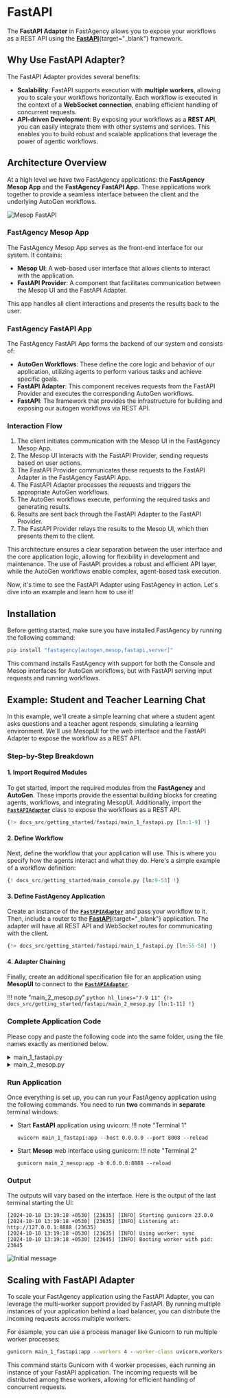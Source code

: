 # FastAPI

The **FastAPI Adapter** in FastAgency allows you to expose your workflows as a REST API using the [**FastAPI**](https://fastapi.tiangolo.com/){target="_blank"} framework.

## Why Use FastAPI Adapter?

The FastAPI Adapter provides several benefits:

- **Scalability**: FastAPI supports execution with **multiple workers**, allowing you to scale your workflows horizontally. Each workflow is executed in the context of a **WebSocket connection**, enabling efficient handling of concurrent requests.
- **API-driven Development**: By exposing your workflows as a **REST API**, you can easily integrate them with other systems and services. This enables you to build robust and scalable applications that leverage the power of agentic workflows.

## Architecture Overview

At a high level we have two FastAgency applications: the **FastAgency Mesop App** and the **FastAgency FastAPI App**. These applications work together to provide a seamless interface between the client and the underlying AutoGen workflows.

![Mesop FastAPI](../images/mesop_fastapi.png)

### FastAgency Mesop App

The FastAgency Mesop App serves as the front-end interface for our system. It contains:

- **Mesop UI**: A web-based user interface that allows clients to interact with the application.
- **FastAPI Provider**: A component that facilitates communication between the Mesop UI and the FastAPI Adapter.

This app handles all client interactions and presents the results back to the user.

### FastAgency FastAPI App

The FastAgency FastAPI App forms the backend of our system and consists of:

- **AutoGen Workflows**: These define the core logic and behavior of our application, utilizing agents to perform various tasks and achieve specific goals.
- **FastAPI Adapter**: This component receives requests from the FastAPI Provider and executes the corresponding AutoGen workflows.
- **FastAPI**: The framework that provides the infrastructure for building and exposing our autogen workflows via REST API.

### Interaction Flow

1. The client initiates communication with the Mesop UI in the FastAgency Mesop App.
2. The Mesop UI interacts with the FastAPI Provider, sending requests based on user actions.
3. The FastAPI Provider communicates these requests to the FastAPI Adapter in the FastAgency FastAPI App.
4. The FastAPI Adapter processes the requests and triggers the appropriate AutoGen workflows.
5. The AutoGen workflows execute, performing the required tasks and generating results.
6. Results are sent back through the FastAPI Adapter to the FastAPI Provider.
7. The FastAPI Provider relays the results to the Mesop UI, which then presents them to the client.

This architecture ensures a clear separation between the user interface and the core application logic, allowing for flexibility in development and maintenance. The use of FastAPI provides a robust and efficient API layer, while the AutoGen workflows enable complex, agent-based task execution.

Now, it's time to see the FastAPI Adapter using FastAgency in action. Let's dive into an example and learn how to use it!

## Installation

Before getting started, make sure you have installed FastAgency by running the following command:

```bash
pip install "fastagency[autogen,mesop,fastapi,server]"
```

This command installs FastAgency with support for both the Console and Mesop interfaces for AutoGen workflows, but with FastAPI serving input requests and running workflows.

## Example: Student and Teacher Learning Chat

In this example, we'll create a simple learning chat where a student agent asks questions and a teacher agent responds, simulating a learning environment. We'll use MesopUI for the web interface and the FastAPI Adapter to expose the workflow as a REST API.

### Step-by-Step Breakdown

#### 1. **Import Required Modules**

To get started, import the required modules from the **FastAgency** and **AutoGen**. These imports provide the essential building blocks for creating agents, workflows, and integrating MesopUI. Additionally, import the [**`FastAPIAdapter`**](../../../api/fastagency/adapters/fastapi/FastAPIAdapter.md) class to expose the workflows as a REST API.

```python hl_lines="8"
{!> docs_src/getting_started/fastapi/main_1_fastapi.py [ln:1-9] !}
```

#### 2. **Define Workflow**

Next, define the workflow that your application will use. This is where you specify how the agents interact and what they do. Here's a simple example of a workflow definition:

```python
{! docs_src/getting_started/main_console.py [ln:9-53] !}
```

#### 3. **Define FastAgency Application**

Create an instance of the [**`FastAPIAdapter`**](../../../api/fastagency/adapters/fastapi/FastAPIAdapter.md) and pass your workflow to it. Then, include a router to the [**FastAPI**](https://fastapi.tiangolo.com/){target="_blank"} application. The adapter will have all REST API and WebSocket routes for communicating with the client.

```python hl_lines="1 4"
{!> docs_src/getting_started/fastapi/main_1_fastapi.py [ln:55-58] !}
```

#### 4. **Adapter Chaining**

Finally, create an additional specification file for an application using **MesopUI** to connect to the [**`FastAPIAdapter`**](../../../api/fastagency/adapters/fastapi/FastAPIAdapter.md).

!!! note "main_2_mesop.py"
    ```python hl_lines="7-9 11"
    {!> docs_src/getting_started/fastapi/main_2_mesop.py [ln:1-11] !}
    ```



### Complete Application Code

Please copy and paste the following code into the same folder, using the file names exactly as mentioned below.

<details>
    <summary>main_1_fastapi.py</summary>
    ```python
    {!> docs_src/getting_started/fastapi/main_1_fastapi.py !}
    ```
</details>

<details>
    <summary>main_2_mesop.py</summary>
    ```python
    {!> docs_src/getting_started/fastapi/main_2_mesop.py !}
    ```
</details>

### Run Application

Once everything is set up, you can run your FastAgency application using the following commands. You need to run **two** commands in **separate** terminal windows:

- Start **FastAPI** application using uvicorn:
!!! note "Terminal 1"
    ```
    uvicorn main_1_fastapi:app --host 0.0.0.0 --port 8008 --reload
    ```

- Start **Mesop** web interface using gunicorn:
!!! note "Terminal 2"
    ```
    gunicorn main_2_mesop:app -b 0.0.0.0:8888 --reload
    ```

### Output

The outputs will vary based on the interface. Here is the output of the last terminal starting the UI:

```console
[2024-10-10 13:19:18 +0530] [23635] [INFO] Starting gunicorn 23.0.0
[2024-10-10 13:19:18 +0530] [23635] [INFO] Listening at: http://127.0.0.1:8888 (23635)
[2024-10-10 13:19:18 +0530] [23635] [INFO] Using worker: sync
[2024-10-10 13:19:18 +0530] [23645] [INFO] Booting worker with pid: 23645
```

![Initial message](../../../getting-started/images/chat.png)

## Scaling with FastAPI Adapter

To scale your FastAgency application using the FastAPI Adapter, you can leverage the multi-worker support provided by FastAPI. By running multiple instances of your application behind a load balancer, you can distribute the incoming requests across multiple workers.

For example, you can use a process manager like Gunicorn to run multiple worker processes:
```cmd
gunicorn main_1_fastapi:app --workers 4 --worker-class uvicorn.workers.UvicornWorker
```

This command starts Gunicorn with 4 worker processes, each running an instance of your FastAPI application. The incoming requests will be distributed among these workers, allowing for efficient handling of concurrent requests.
